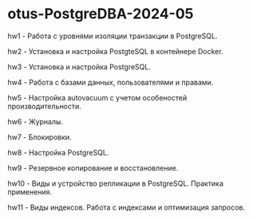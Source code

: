 # otus-PostgreDBA-2024-05

hw1 - Работа с уровнями изоляции транзакции в PostgreSQL.

hw2 - Установка и настройка PostgteSQL в контейнере Docker.

hw3 - Установка и настройка PostgreSQL.

hw4 - Работа с базами данных, пользователями и правами.

hw5 - Настройка autovacuum с учетом особеностей производительности.

hw6 - Журналы.

hw7 - Блокировки.

hw8 - Настройка PostgreSQL.

hw9 - Резервное копирование и восстановление.

hw10 - Виды и устройство репликации в PostgreSQL. Практика применения.

hw11 - Виды индексов. Работа с индексами и оптимизация запросов.
